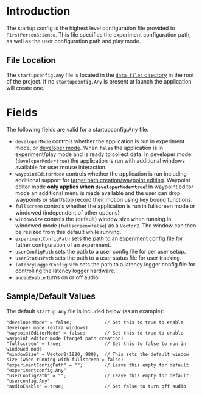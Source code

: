 # Introduction
The startup config is the highest level configuration file provided to `FirstPersonScience`. This file specifies the experiment configuration path, as well as the user configuration path and play mode.

## File Location
The `startupconfig.Any` file is located in the [`data-files` directory](../data-files/) in the root of the project. If no `startupconfig.Any` is present at launch the application will create one.

# Fields
The following fields are valid for a startupconfig.Any file:

* `developerMode` controls whether the application is run in experiment mode, or [developer mode](./developermode.md). When `false` the application is in experiment/play mode and is ready to collect data. In developer mode (`developerMode`=`true`) the application is run with additional windows available for user mouse interaction.
* `waypointEditorMode` controls whether the application is run including additional support for [target path creation/waypoint editing](./patheditor.md). Waypoint editor mode **only applies when `developerMode`=`true`**! In waypoint editor mode an additional menu is made available and the user can drop waypoints or start/stop record their motion using key bound functions.
* `fullscreen` controls whether the application is run in fullscreen mode or windowed (independent of other options)
* `windowSize` controls the (default) window size when running in windowed mode (`fullscreen`=`false`) as a `Vector2`. The window can then be resized from this default while running.
* `experimentConfigPath` sets the path to an [experiment config file](./experimentConfigReadme.md) for futher configuration of an experiment.
* `userConfigPath` sets the path to a user config file for per user setup.
* `userStatusPath` sets the path to a user status file for user tracking.
* `latencyLoggerConfigPath` sets the path to a latency logger config file for controlling the latency logger hardware.
* `audioEnable` turns on or off audio

## Sample/Default Values
The default `startup.Any` file is included below (as an example):
```
"developerMode" = false;            // Set this to true to enable developer mode (extra windows)
"waypointEditorMode" = false;       // Set this to true to enable waypoint editor mode (target path creation)
"fullscreen" = true;                // Set this to false to run in windowed mode
"windowSize" = Vector2(1920, 980);  // This sets the default window size (when running with fullscreen = false)
"experimentConfigPath" = "";        // Leave this empty for default "experimentconfig.Any"
"userConfigPath" = "";              // Leave this empty for default "userconfig.Any"
"audioEnable" = true;               // Set false to turn off audio
```